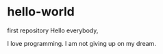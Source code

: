 # hello-world
first repository
Hello everybody,

I love programming. I am not giving up on my dream.
